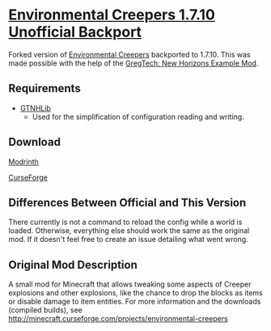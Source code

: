 # [Environmental Creepers 1.7.10 Unofficial Backport]()
Forked version of [Environmental Creepers](https://github.com/maruohon/environmentalcreepers)
backported to 1.7.10. This was made possible with the help of the
[GregTech: New Horizons Example Mod](https://github.com/GTNewHorizons/ExampleMod1.7.10).

## Requirements
- [GTNHLib](https://github.com/GTNewHorizons/GTNHLib)
  - Used for the simplification of configuration reading and writing.

## Download
[Modrinth]()

[CurseForge]()

## Differences Between Official and This Version
There currently is not a command to reload the config while a world is
loaded. Otherwise, everything else should work the same as the original
mod. If it doesn't feel free to create an issue detailing what went wrong.

## Original Mod Description
A small mod for Minecraft that allows tweaking some aspects of Creeper explosions and other explosions,
like the chance to drop the blocks as items or disable damage to item entities.
For more information and the downloads (compiled builds), see http://minecraft.curseforge.com/projects/environmental-creepers
